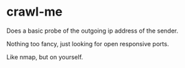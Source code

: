 # crawl-me
Does a basic probe of the outgoing ip address of the sender.

Nothing too fancy, just looking for open responsive ports. 

Like nmap, but on yourself.
